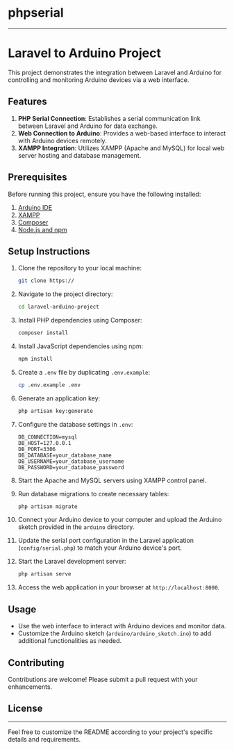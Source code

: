 # phpserial

---

# Laravel to Arduino Project

This project demonstrates the integration between Laravel and Arduino for controlling and monitoring Arduino devices via a web interface.

## Features

1. **PHP Serial Connection**: Establishes a serial communication link between Laravel and Arduino for data exchange.
2. **Web Connection to Arduino**: Provides a web-based interface to interact with Arduino devices remotely.
3. **XAMPP Integration**: Utilizes XAMPP (Apache and MySQL) for local web server hosting and database management.

## Prerequisites

Before running this project, ensure you have the following installed:

1. [Arduino IDE](https://www.arduino.cc/en/software)
2. [XAMPP](https://www.apachefriends.org/index.html)
3. [Composer](https://getcomposer.org/download/)
4. [Node.js and npm](https://nodejs.org/en/download/)

## Setup Instructions

1. Clone the repository to your local machine:

    ```bash
    git clone https://
    ```

2. Navigate to the project directory:

    ```bash
    cd laravel-arduino-project
    ```

3. Install PHP dependencies using Composer:

    ```bash
    composer install
    ```

4. Install JavaScript dependencies using npm:

    ```bash
    npm install
    ```

5. Create a `.env` file by duplicating `.env.example`:

    ```bash
    cp .env.example .env
    ```

6. Generate an application key:

    ```bash
    php artisan key:generate
    ```

7. Configure the database settings in `.env`:

    ```env
    DB_CONNECTION=mysql
    DB_HOST=127.0.0.1
    DB_PORT=3306
    DB_DATABASE=your_database_name
    DB_USERNAME=your_database_username
    DB_PASSWORD=your_database_password
    ```

8. Start the Apache and MySQL servers using XAMPP control panel.

9. Run database migrations to create necessary tables:

    ```bash
    php artisan migrate
    ```

10. Connect your Arduino device to your computer and upload the Arduino sketch provided in the `arduino` directory.

11. Update the serial port configuration in the Laravel application (`config/serial.php`) to match your Arduino device's port.

12. Start the Laravel development server:

    ```bash
    php artisan serve
    ```

13. Access the web application in your browser at `http://localhost:8000`.

## Usage

- Use the web interface to interact with Arduino devices and monitor data.
- Customize the Arduino sketch (`arduino/arduino_sketch.ino`) to add additional functionalities as needed.

## Contributing

Contributions are welcome! Please submit a pull request with your enhancements.

## License

---

Feel free to customize the README according to your project's specific details and requirements.

